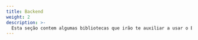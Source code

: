 ```yaml
---
title: Backend
weight: 2
description: >-
  Esta seção contem algumas bibliotecas que irão te auxiliar a usar o Beagle com gRPC.
---
```

